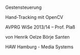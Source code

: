 






Gestensteuerung



Hand-Tracking mit 
OpenCV



AVPRG WiSe 2013/14 – Prof. Plaß


von
Henrik Oelze
Börje Santen

HAW Hamburg - Media Systems